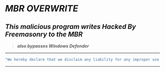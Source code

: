 # ***MBR OVERWRITE***
***This malicious program writes Hacked By Freemasonry to the MBR***
-------------------------------------------------------------------------------------------------------------------
> ***also bypasses Windows Defender***
--------------------------------------
```sh
"We hereby declare that we disclaim any liability for any improper use of the software. Thank you for your understanding."
```
--------------------------------------------------------------------------------------------------------------------------

